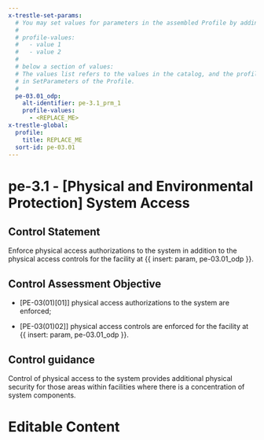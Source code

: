 ```yaml
---
x-trestle-set-params:
  # You may set values for parameters in the assembled Profile by adding
  #
  # profile-values:
  #   - value 1
  #   - value 2
  #
  # below a section of values:
  # The values list refers to the values in the catalog, and the profile-values represent values
  # in SetParameters of the Profile.
  #
  pe-03.01_odp:
    alt-identifier: pe-3.1_prm_1
    profile-values:
      - <REPLACE_ME>
x-trestle-global:
  profile:
    title: REPLACE_ME
  sort-id: pe-03.01
---
```


# pe-3.1 - \[Physical and Environmental Protection\] System Access

## Control Statement

Enforce physical access authorizations to the system in addition to the physical access controls for the facility at {{ insert: param, pe-03.01_odp }}.

## Control Assessment Objective

- \[PE-03(01)[01]\] physical access authorizations to the system are enforced;

- \[PE-03(01)02]\] physical access controls are enforced for the facility at {{ insert: param, pe-03.01_odp }}.

## Control guidance

Control of physical access to the system provides additional physical security for those areas within facilities where there is a concentration of system components.

# Editable Content

<!-- Make additions and edits below -->
<!-- The above represents the contents of the control as received by the profile, prior to additions. -->
<!-- If the profile makes additions to the control, they will appear below. -->
<!-- The above markdown may not be edited but you may edit the content below, and/or introduce new additions to be made by the profile. -->
<!-- If there is a yaml header at the top, parameter values may be edited. Use --set-parameters to incorporate the changes during assembly. -->
<!-- The content here will then replace what is in the profile for this control, after running profile-assemble. -->
<!-- The current profile has no added parts for this control, but you may add new ones here. -->
<!-- Each addition must have a heading either of the form ## Control my_addition_name -->
<!-- or ## Part a. (where the a. refers to one of the control statement labels.) -->
<!-- "## Control" parts are new parts added after the statement part. -->
<!-- "## Part" parts are new parts added into the top-level statement part with that label. -->
<!-- Subparts may be added with nested hash levels of the form ### My Subpart Name -->
<!-- underneath the parent ## Control or ## Part being added -->
<!-- See https://ibm.github.io/compliance-trestle/tutorials/ssp_profile_catalog_authoring/ssp_profile_catalog_authoring for guidance. -->
